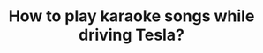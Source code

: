 ---
title: How to play karaoke songs while driving Tesla?
name: How to play karaoke songs while driving Tesla?
link: https://www.youtube.com/embed/Xm1HxtMc7p8
categories: video
---